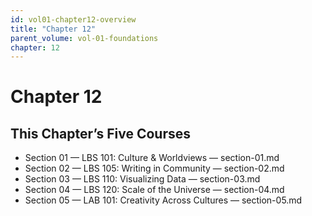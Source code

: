 ```yaml
---
id: vol01-chapter12-overview
title: "Chapter 12"
parent_volume: vol-01-foundations
chapter: 12
---
```


# Chapter 12

## This Chapter’s Five Courses
- Section 01 — LBS 101: Culture & Worldviews — section-01.md
- Section 02 — LBS 105: Writing in Community — section-02.md
- Section 03 — LBS 110: Visualizing Data — section-03.md
- Section 04 — LBS 120: Scale of the Universe — section-04.md
- Section 05 — LAB 101: Creativity Across Cultures — section-05.md

